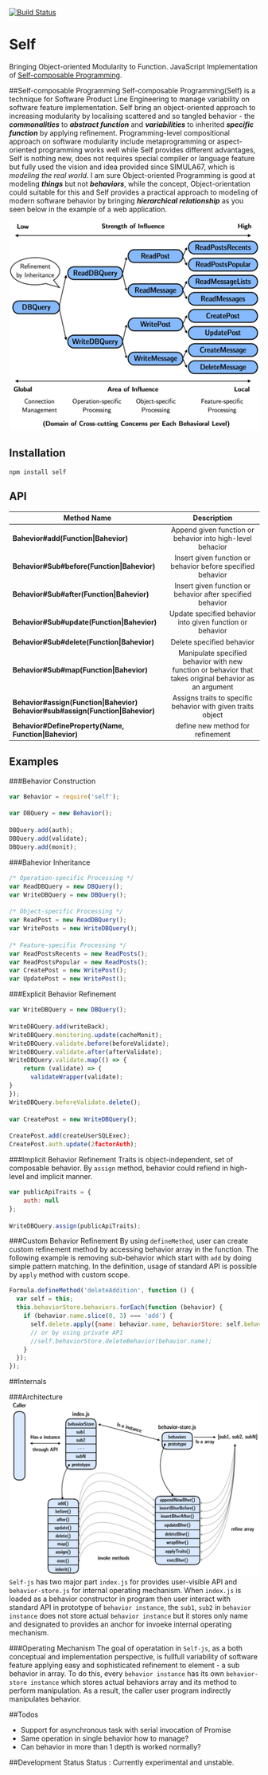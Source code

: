 [![Build Status](https://travis-ci.org/hiun/self-js.svg?branch=master)](https://travis-ci.org/hiun/self-js)

# Self
Bringing Object-oriented Modularity to Function. JavaScript Implementation of [Self-composable Programming](https://arxiv.org/abs/1612.02547). 

##Self-composable Programming
Self-composable Programming(Self) is a technique for Software Product Line Engineering to manage variability on software feature implementation. Self bring an object-oriented approach to increasing modularity by localising scattered and so tangled behavior - the ***commonalities*** to ***abstract function*** and ***variabilities*** to inherited ***specific function*** by applying refinement. Programming-level compositional approach on software modularity include metaprogramming or aspect-oriented programming works well while Self provides different advantages, Self is nothing new, does not requires special compiler or language feature but fully used the vision and idea provided since SIMULA67, which is *modeling the real world*. I am sure Object-oriented Programming is good at modeling ***things*** but not ***behaviors***, while the concept, Object-orientation could suitable for this and Self provides a practical approach to modeling of modern software behavior by bringing ***hierarchical relationship*** as you seen below in the example of a web application.

![hierarchical relationship](readme-rel.png)

## Installation
```
npm install self
```

## API
| **Method Name** | **Description** |
| ------------- |:-------------:|
|**Bahevior#add(Function\|Bahevior)** | Append given function or behavior into high-level behacior|
|**Behavior#Sub#before(Function\|Bahevior)** | Insert given function or behavior before specified behavior|
|**Behavior#Sub#after(Function\|Bahevior)** | Insert given function or behavior after specified behavior|
|**Behavior#Sub#update(Function\|Bahevior)** | Update specified behavior into given function or behavior|
|**Behavior#Sub#delete(Function\|Bahevior)** | Delete specified behavior|
|**Behavior#Sub#map(Function\|Bahevior)** | Manipulate specified behavior with new function or behavior that takes original behavior as an argument|
|**Behavior#assign(Function\|Bahevior)<br>Behavior#sub#assign(Function\|Bahevior)** | Assigns traits to specific behavior with given traits object|
|**Behavior#DefineProperty(Name, Function\|Bahevior)** | define new method for refinement|

## Examples

###Behavior Construction
```javascript
var Behavior = require('self');

var DBQuery = new Behavior();

DBQuery.add(auth);
DBQuery.add(validate);
DBQuery.add(monit);
```

###Bahevior Inheritance
```javascript
/* Operation-specific Processing */
var ReadDBQuery = new DBQuery();
var WriteDBQuery = new DBQuery();

/* Object-specific Processing */
var ReadPost = new ReadDBQuery();
var WritePosts = new WriteDBQuery();

/* Feature-specific Processing */
var ReadPostsRecents = new ReadPosts();
var ReadPostsPopular = new ReadPosts();
var CreatePost = new WritePost();
var UpdatePost = new WritePost();
```


###Explicit Behavior Refinement
```javascript
var WriteDBQuery = new DBQuery();

WriteDBQuery.add(writeBack);
WriteDBQuery.monitoring.update(cacheMonit);
WriteDBQuery.validate.before(beforeValidate);
WriteDBQuery.validate.after(afterValidate);
WriteDBQuery.validate.map(() => {
    return (validate) => {
      validateWrapper(validate);
}
});
WriteDBQuery.beforeValidate.delete();

var CreatePost = new WriteDBQuery();

CreatePost.add(createUserSQLExec);
CreatePost.auth.update(2factorAuth);
```


###Implicit Behavior Refinement
Traits is object-independent, set of composable behavior. By `assign` method, behavior could refiend in high-level and implicit manner. 

```javascript
var publicApiTraits = {
    auth: null
};

WriteDBQuery.assign(publicApiTraits);
```

###Custom Behavior Refinement
By using `defineMethod`, user can create custom refinement method by accessing behavior array in the function. The following example is removing sub-behavior which start with `add` by doing simple pattern matching. In the definition, usage of standard API is possible by `apply` method with custom scope.

```javascript
Formula.defineMethod('deleteAddition', function () {
  var self = this;
  this.behaviorStore.behaviors.forEach(function (behavior) {
    if (behavior.name.slice(0, 3) === 'add') {
      self.delete.apply({name: behavior.name, behaviorStore: self.behaviorStore});
      // or by using private API
      //self.behaviorStore.deleteBehavior(behavior.name);
    }
  });
});
```

##Internals

###Architecture
![architecture](readme-arch.png)
`Self-js` has two major part `index.js` for provides user-visible API and `behavior-store.js` for internal operating mechanism. When `index.js` is loaded as a behavior constructor in program then user interact with standard API in prototype of `behavior instance`, the `sub1`, `sub2` in `behavior instance` does not store actual `behavior instance` but it stores only name and designated to provides an anchor for invoeke internal operating mechanism.

###Operating Mechanism
The goal of operatation in `Self-js`, as a both conceptual and implementation perspective, is fullfull variability of software feature applying easy and sophisticated refinement to element - a sub behavior in array. To do this, every `behavior instance` has its own `behavior-store instance` which stores actual behaviors array and its method to perform manipulation. As a result, the caller user program indirectly manipulates behavior.

##Todos
- Support for asynchronous task with serial invocation of Promise
- Same operation in single behavior how to manage?
- Can behavior in more than 1 depth is worked normally?

##Development Status
Status : Currently experimental and unstable.